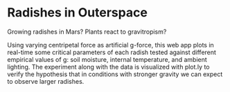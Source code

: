 # Radishes in Outerspace

Growing radishes in Mars? Plants react to gravitropism? 

Using varying centripetal force as artificial g-force, this web app plots in real-time some critical parameters of each radish tested against different empirical values of g: soil moisture, internal temperature, and ambient lighting. The experiment along with the data is visualized with plot.ly to verify the hypothesis that in conditions with stronger gravity we can expect to observe larger radishes.
